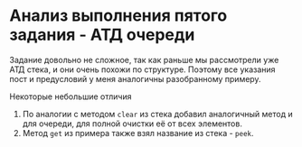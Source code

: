 # Анализ выполнения пятого задания -  АТД очереди

Задание довольно не сложное, так как раньше мы рассмотрели уже АТД стека, и они очень похожи по структуре.
Поэтому все указания пост и предусловий у меня аналогичны разобранному примеру.

Некоторые небольшие отличия
1. По аналогии с методом `clear` из стека добавил аналогичный метод и для очереди, для полной очистки её от всех элементов.
2. Метод `get` из примера также взял название из стека - `peek`.

